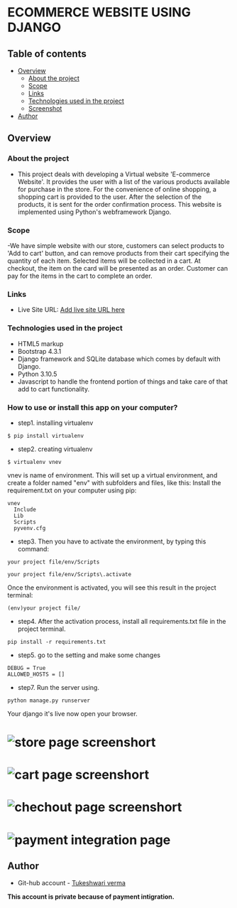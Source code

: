 # ECOMMERCE WEBSITE USING DJANGO
## Table of contents

- [Overview](#overview)
  - [About the project](#About-the-project)
  - [Scope](#Scope)
  - [Links](#links)
  - [Technologies used in the project](#Technologies-used-in-the-project)
  - [Screenshot](#screenshot)
- [Author](#author)




## Overview

### About the project


- This project deals with developing a Virtual website 'E-commerce Website'. It provides the user with a list of the various products available for purchase in the store. For the convenience of online shopping, a shopping cart is provided to the user. After the selection of
the products, it is sent for the order confirmation process. This website is implemented using Python's webframework Django.


### Scope

-We have simple website with our store, customers can select products to 'Add to cart' button, and can remove products from their cart specifying the quantity of each item. Selected items will be collected in a cart. At checkout, the item on the card will be presented as an order. Customer can pay for the items in the cart to complete an order.

### Links

- Live Site URL: [Add live site URL here](https://weatherappsystem.herokuapp.com/)



### Technologies used in the project

- HTML5 markup
- Bootstrap 4.3.1
- Django framework and SQLite database which comes by default with Django.
- Python 3.10.5
- Javascript to handle the frontend portion of things and take care of that add to cart functionality.


### How to use or install this app on your computer?

- step1. installing virtualenv

```
$ pip install virtualenv
```


- step2. creating virtualenv
```
$ virtualenv vnev
```
vnev is name of environment.
This will set up a virtual environment, and create a folder named "env" with subfolders and files, like this:
Install the requirement.txt on your computer using pip:
```
vnev
  Include
  Lib
  Scripts
  pyvenv.cfg
```


- step3. Then you have to activate the environment, by typing this command:
```
your project file/env/Scripts
```
```
your project file/env/Scripts\.activate
```
Once the environment is activated, you will see this result in the project terminal:
```
(env)your project file/
```
- step4. After the activation process, install all requirements.txt file in the project terminal.
```
pip install -r requirements.txt
```

- step5. go to the setting and make some changes
```
DEBUG = True
ALLOWED_HOSTS = []
```

- step7. Run the server using.
```
python manage.py runserver
```
Your django it's live now open your browser.








# ![store page screenshort](https://user-images.githubusercontent.com/102142382/208730526-77fd2e01-b2be-4da5-b3c4-fcabbc42a9bf.png)
# ![cart page screenshort](https://user-images.githubusercontent.com/102142382/208731162-2e2a5abc-c0bf-4225-a419-e9a6836f753d.png)
# ![chechout page screenshort](https://user-images.githubusercontent.com/102142382/208731247-371c87f1-74c1-4f49-ad9e-8f364d28b50e.png)
# ![payment integration page](https://user-images.githubusercontent.com/102142382/208731513-41fce721-5182-4de1-89be-880c0461917c.png)



## Author

- Git-hub account - [Tukeshwari verma](https://github.com/Tukeshwari/Ecommerce-website)

**This account is private because of payment intigration.**



